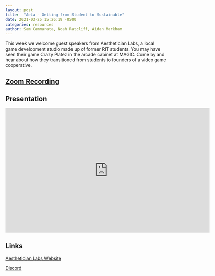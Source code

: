 ```yaml
---
layout: post
title:  "AeLa - Getting from Student to Sustainable"
date: 2021-03-25 15:26:19 -0500
categories: resources
author: Sam Cammarata, Noah Ratcliff, Aidan Markham
---
```


This week we welcome guest speakers from Aesthetician Labs, a local game development studio made up of former RIT students. You may have seen their game Crazy Platez in the arcade cabinet at MAGIC. Come by and hear about how they transitioned from students to founders of a video game cooperative. 

<!--width="640" height="389"-->

## [Zoom Recording](https://drive.google.com/file/d/1vCtWGCszpOcPZmiYmyrNwYEmK9ZjzKAw/view?usp=sharing)

## Presentation

<iframe src="https://docs.google.com/presentation/d/e/2PACX-1vSBZzjWzIEuL7al3eA5PiLPONrvcH02yn5mqram_UXlcgdx9SA3vNGC-f6XmVWLbw/embed?start=false&loop=false&delayms=60000" frameborder="0" width="640" height="389" allowfullscreen="true" mozallowfullscreen="true" webkitallowfullscreen="true"></iframe>

## Links

[Aesthetician Labs Website](https://aesthetic.games)

[Discord](https://discord.gg/H776MrYb)

